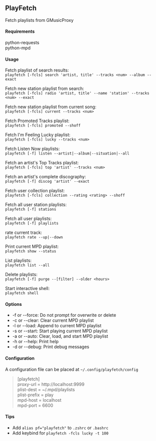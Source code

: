 ## PlayFetch
Fetch playlists from GMusicProxy  
  
#### Requirements
python-requests  
python-mpd
  
#### Usage
Fetch playlist of search results:  
  `playfetch [-fcls] search 'artist, title' --tracks <num> --album --exact`  
  
Fetch new station playlist from search:  
  `playfetch [-fcls] radio 'artist, title' --name 'station' --tracks <num> --exact`  
  
Fetch new station playlist from current song:  
  `playfetch [-fcls] current --tracks <num>`  
  
Fetch Promoted Tracks playlist:  
  `playfetch [-fcls] promoted --shoff`  
  
Fetch I'm Feeling Lucky playlist:  
  `playfetch [-fcls] lucky --tracks <num>`  
  
Fetch Listen Now playlists:  
  `playfetch [-f] listen --artist|--album|--situation|--all`  
  
Fetch an artist's Top Tracks playlist:  
  `playfetch [-fcls] top 'artist' --tracks <num>`  
  
Fetch an artist's complete discography:  
  `playfetch [-f] discog 'artist' --exact`  
  
Fetch user collection playlist:  
  `playfetch [-fcls] collection --rating <rating> --shoff`  
  
Fetch all user station playlists:  
  `playfetch [-f] stations`  
  
Fetch all user playlists:  
  `playfetch [-f] playlists`  
  
rate current track:  
  `playfetch rate --up|--down`  
  
Print current MPD playlist:  
  `playfetch show --status`  
  
List playlists:  
  `playfetch list --all`  
  
Delete playlists:  
  `playfetch [-f] purge --[filter] --older <hours>`  
  
Start interactive shell:  
  `playfetch shell`  
  
  
#### Options
*  -f or --force:   Do not prompt for overwrite or delete  
*  -c or --clear:   Clear current MPD playlist  
*  -l or --load:    Append to current MPD playlist  
*  -s or --start:   Start playing current MPD playlist  
*  -a or --auto:    Clear, load, and start MPD playlist
*  -h or --help:    Print help
*  -d or --debug:   Print debug messages  


#### Configuration  
A configuration file can be placed at `~/.config/playfetch/config`  

> [playfetch]  
> proxy-url = http://localhost:9999  
> plist-dest = ~/.mpd/playlists  
> plist-prefix = play  
> mpd-host = localhost  
> mpd-port = 6600  
  
  
#### Tips
* Add `alias pf="playfetch"` to `.zshrc` or `.bashrc`   
* Add keybind for `playfetch -fcls lucky -t 100`  
  
  

